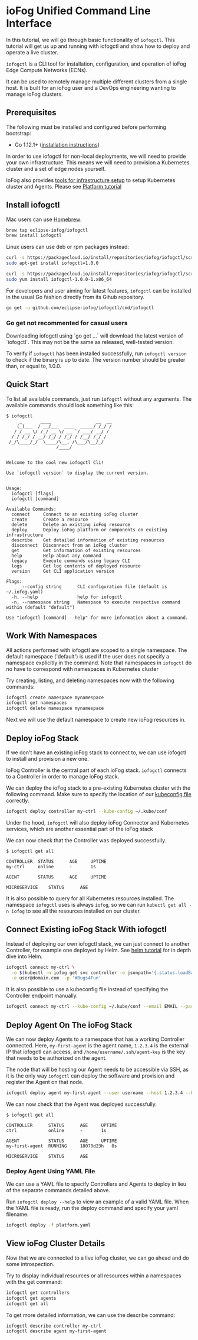 # ioFog Unified Command Line Interface

In this tutorial, we will go through basic functionality of `iofogctl`. This tutorial will get us up and running with iofogctl and show how to deploy and operate a live cluster.

`iofogctl` is a CLI tool for installation, configuration, and operation of ioFog Edge Compute Networks (ECNs).

It can be used to remotely manage multiple different clusters from a single host. It is built for an ioFog user and a DevOps engineering wanting to manage ioFog clusters.

## Prerequisites

The following must be installed and configured before performing bootstrap:

- Go 1.12.1+ ([installation instructions](https://golang.org/doc/install))

In order to use iofogctl for non-local deployments, we will need to provide your own infrastructure. This means we will need to provision a Kubernetes cluster and a set of edge nodes yourself.

IoFog also provides [tools for infrastructure setup](https://github.com/eclipse-iofog/platform) to setup Kubernetes cluster and Agents. Please see [Platform tutorial](../platform/platform-tutorial.html)

## Install iofogctl

Mac users can use [Homebrew](https://brew.sh/):

```bash
brew tap eclipse-iofog/iofogctl
brew install iofogctl
```

Linux users can use deb or rpm packages instead:

```bash
curl -s https://packagecloud.io/install/repositories/iofog/iofogctl/script.deb.sh | sudo bash
sudo apt-get install iofogctl=1.0.0
```

```bash
curl -s https://packagecloud.io/install/repositories/iofog/iofogctl/script.rpm.sh | sudo bash
sudo yum install iofogctl-1.0.0-1.x86_64
```

For developers and user aiming for latest features, `iofogctl` can be installed in the usual Go fashion directly from its Gihub repository.

```bash
go get -u github.com/eclipse-iofog/iofogctl/cmd/iofogctl
```

<aside class="notifications danger">
  <h3><img src="/images/icos/ico-danger.svg" alt="">Go get not recommented for casual users</h3>
  <p>Downloading iofogctl using `go get ...` will download the latest version of `iofogctl`. This may not be the same as released, well-tested version.</p>
</aside>

To verify if `iofogctl` has been installed successfully, run `iofogctl version` to check if the binary is up to date. The version number should be greater than, or equal to, 1.0.0.

## Quick Start

To list all available commands, just run `iofogctl` without any arguments. The available commands should look something like this:

```console
$ iofogctl
     _       ____                 __  __
    (_)___  / __/___  ____  _____/ /_/ /
   / / __ \/ /_/ __ \/ __ `/ ___/ __/ /
  / / /_/ / __/ /_/ / /_/ / /__/ /_/ /
 /_/\____/_/  \____/\__, /\___/\__/_/
                   /____/


Welcome to the cool new iofogctl Cli!

Use `iofogctl version` to display the current version.


Usage:
  iofogctl [flags]
  iofogctl [command]

Available Commands:
  connect     Connect to an existing ioFog cluster
  create      Create a resource
  delete      Delete an existing ioFog resource
  deploy      Deploy ioFog platform or components on existing infrastructure
  describe    Get detailed information of existing resources
  disconnect  Disconnect from an ioFog cluster
  get         Get information of existing resources
  help        Help about any command
  legacy      Execute commands using legacy CLI
  logs        Get log contents of deployed resource
  version     Get CLI application version

Flags:
      --config string      CLI configuration file (default is ~/.iofog.yaml)
  -h, --help               help for iofogctl
  -n, --namespace string   Namespace to execute respective command within (default "default")

Use "iofogctl [command] --help" for more information about a command.

```

## Work With Namespaces

All actions performed with iofogctl are scoped to a single namespace. The default namespace ('default') is used if the user does not specify a namespace explicitly in the command. Note that namespaces in `iofogctl` do no have to correspond with namespaces in Kubernetes cluster

Try creating, listing, and deleting namespaces now with the following commands:

```bash
iofogctl create namespace mynamespace
iofogctl get namespaces
iofogctl delete namespace mynamespace
```

Next we will use the default namespace to create new ioFog resources in.

## Deploy ioFog Stack

If we don't have an existing ioFog stack to connect to, we can use iofogctl to install and provision a new one.

IoFog Controller is the central part of each ioFog stack. `iofogctl` connects to a Controller in order to manage ioFog stack.

We can deploy the ioFog stack to a pre-existing Kubernetes cluster with the following command. Make sure to specify the location of our [kubeconfig file](https://kubernetes.io/docs/concepts/configuration/organize-cluster-access-kubeconfig/) correctly.

```bash
iofogctl deploy controller my-ctrl --kube-config ~/.kube/conf
```

Under the hood, `iofogctl` will also deploy ioFog Connector and Kubernetes services, which are another essential part of the ioFog stack

We can now check that the Controller was deployed successfully.

```console
$ iofogctl get all

CONTROLLER	STATUS		AGE		UPTIME
my-ctrl		online		-		1s

AGENT		STATUS		AGE		UPTIME

MICROSERVICE	STATUS		AGE

```

It is also possible to query for all Kubernetes resources installed. The namespace `iofogctl` uses is always `iofog`, so we can run `kubectl get all -n iofog` to see all the resources installed on our cluster.

## Connect Existing ioFog Stack With iofogctl

Instead of deploying our own iofogctl stack, we can just connect to another Controller, for example one deployed by Helm. See [helm tutorial](../kubernetes/how-to-helm.html) for in depth dive into Helm.

```bash
iofogctl connect my-ctrl \
  -o $(kubectl -n iofog get svc controller -o jsonpath='{.status.loadBalancer.ingress[0].ip}:{.spec.ports[0].port}') \
  -e user@domain.com  -p '#Bugs4Fun'
```

It is also possible to use a kubeconfig file instead of specifying the Controller endpoint manually.

```bash
iofogctl connect my-ctrl --kube-config ~/.kube/conf --email EMAIL --pass PASSWORD
```

## Deploy Agent On The ioFog Stack

We can now deploy Agents to a namespace that has a working Controller connected. Here, `my-first-agent` is the agent name, `1.2.3.4` is the external IP that iofogctl can access, and `/home/username/.ssh/agent-key` is the key that needs to be authorized on the agent.

The node that will be hosting our Agent needs to be accessible via SSH, as it is the only way `iofogctl` can deploy the software and provision and register the Agent on that node.

```bash
iofogctl deploy agent my-first-agent --user username --host 1.2.3.4 --key-file /home/username/.ssh/agent-key
```

We can now check that the Agent was deployed successfully.

```console
$ iofogctl get all

CONTROLLER	    STATUS		AGE		UPTIME
ctrl		    online		-		1s

AGENT		    STATUS		AGE		UPTIME
my-first-agent	RUNNING		18070d23h	0s

MICROSERVICE	STATUS		AGE
```

### Deploy Agent Using YAML File

We can use a YAML file to specify Controllers and Agents to deploy in lieu of the separate commands detailed above.

Run `iofogctl deploy --help` to view an example of a valid YAML file. When the YAML file is ready, run the deploy command and specify your yaml filename.

```bash
iofogctl deploy -f platform.yaml
```

## View ioFog Cluster Details

Now that we are connected to a live ioFog cluster, we can go ahead and do some introspection.

Try to display individual resources or all resources within a namespaces with the get command:

```bash
iofogctl get controllers
iofogctl get agents
iofogctl get all
```

To get more detailed information, we can use the describe command:

```bash
iofogctl describe controller my-ctrl
iofogctl describe agent my-first-agent
```
